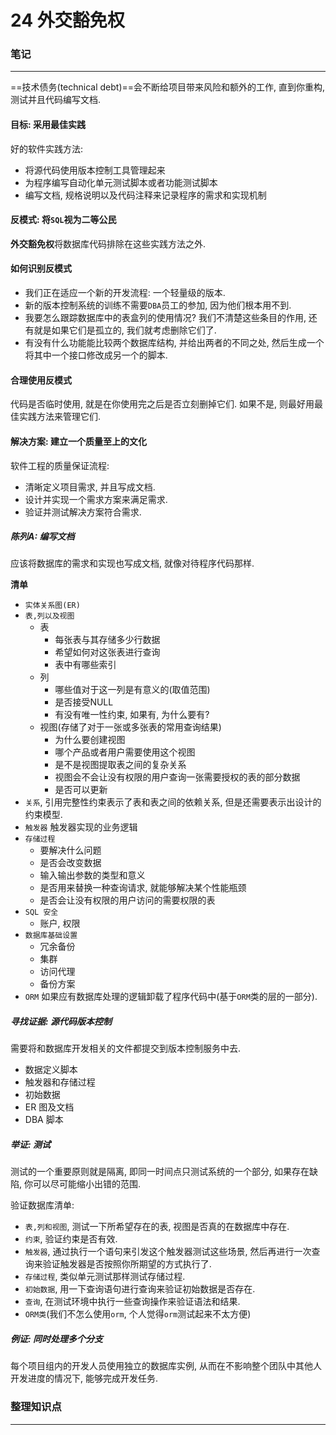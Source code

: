 # 24 外交豁免权

### 笔记

---

==技术债务(technical debt)==会不断给项目带来风险和额外的工作, 直到你重构, 测试并且代码编写文档.

#### 目标: 采用最佳实践

好的软件实践方法:

* 将源代码使用版本控制工具管理起来
* 为程序编写自动化单元测试脚本或者功能测试脚本
* 编写文档, 规格说明以及代码注释来记录程序的需求和实现机制

#### 反模式: 将`SQL`视为二等公民

**外交豁免权**将数据库代码排除在这些实践方法之外.

#### 如何识别反模式

* 我们正在适应一个新的开发流程: 一个轻量级的版本.
* 新的版本控制系统的训练不需要`DBA`员工的参加, 因为他们根本用不到.
* 我要怎么跟踪数据库中的表盒列的使用情况? 我们不清楚这些条目的作用, 还有就是如果它们是孤立的, 我们就考虑删除它们了.
* 有没有什么功能能比较两个数据库结构, 并给出两者的不同之处, 然后生成一个将其中一个接口修改成另一个的脚本.

#### 合理使用反模式

代码是否临时使用, 就是在你使用完之后是否立刻删掉它们. 如果不是, 则最好用最佳实践方法来管理它们.

#### 解决方案: 建立一个质量至上的文化

软件工程的质量保证流程:

* 清晰定义项目需求, 并且写成文档.
* 设计并实现一个需求方案来满足需求.
* 验证并测试解决方案符合需求.

##### 陈列A: 编写文档

应该将数据库的需求和实现也写成文档, 就像对待程序代码那样.

**清单**

* `实体关系图(ER)`
* `表,列以及视图`
	* 表 
		* 每张表与其存储多少行数据
		* 希望如何对这张表进行查询
		* 表中有哪些索引
	* 列
		* 哪些值对于这一列是有意义的(取值范围)
		* 是否接受NULL
		* 有没有唯一性约束, 如果有, 为什么要有?
	* 视图(存储了对于一张或多张表的常用查询结果)
		* 为什么要创建视图
		* 哪个产品或者用户需要使用这个视图
		* 是不是视图提取表之间的复杂关系
		* 视图会不会让没有权限的用户查询一张需要授权的表的部分数据
		* 是否可以更新
* `关系`, 引用完整性约束表示了表和表之间的依赖关系, 但是还需要表示出设计的约束模型.
* `触发器` 触发器实现的业务逻辑
* `存储过程` 
	* 要解决什么问题
	* 是否会改变数据
	* 输入输出参数的类型和意义
	* 是否用来替换一种查询请求, 就能够解决某个性能瓶颈
	* 是否会让没有权限的用户访问的需要权限的表
* `SQL 安全`
	* 账户, 权限
* `数据库基础设置`	
	*  冗余备份
	*  集群
	*  访问代理
	*  备份方案
* `ORM` 如果应有数据库处理的逻辑卸载了程序代码中(基于`ORM`类的层的一部分).

##### 寻找证据: 源代码版本控制

需要将和数据库开发相关的文件都提交到版本控制服务中去.

* 数据定义脚本
* 触发器和存储过程
* 初始数据
* ER 图及文档
* DBA 脚本

##### 举证: 测试

测试的一个重要原则就是隔离, 即同一时间点只测试系统的一个部分, 如果存在缺陷, 你可以尽可能缩小出错的范围.

验证数据库清单:

* `表,列和视图`, 测试一下所希望存在的表, 视图是否真的在数据库中存在.
* `约束`, 验证约束是否有效.
* `触发器`, 通过执行一个语句来引发这个触发器测试这些场景, 然后再进行一次查询来验证触发器是否按照你所期望的方式执行了.
* `存储过程`, 类似单元测试那样测试存储过程.
* `初始数据`, 用一下查询语句进行查询来验证初始数据是否存在.
* `查询`, 在测试环境中执行一些查询操作来验证语法和结果.
* `ORM类`(我们不怎么使用`orm`, 个人觉得`orm`测试起来不太方便)

##### 例证: 同时处理多个分支

每个项目组内的开发人员使用独立的数据库实例, 从而在不影响整个团队中其他人开发进度的情况下, 能够完成开发任务.

### 整理知识点

---